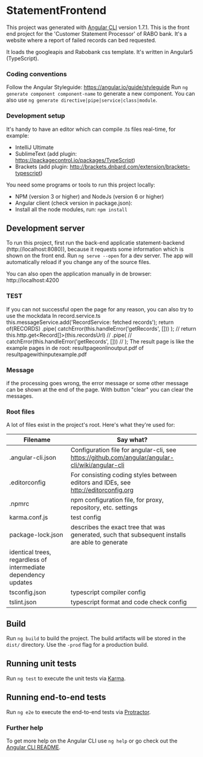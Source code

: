 # StatementFrontend

This project was generated with [Angular CLI](https://github.com/angular/angular-cli) version 1.7.1.
This is the front end project for the 'Customer Statement Processor' of RABO bank. It's a website where a report of failed records can bed requested.

It loads the googleapis and Rabobank css template.
It's written in Angular5 (TypeScript).

### Coding conventions
Follow the Angular Styleguide: https://angular.io/guide/styleguide
Run `ng generate component component-name` to generate a new component. You can also use 
`ng generate directive|pipe|service|class|module`.

### Development setup
It's handy to have an editor which can compile .ts files real-time, for example:

* IntelliJ Ultimate
* SublimeText (add plugin: https://packagecontrol.io/packages/TypeScript)
* Brackets (add plugin: http://brackets.dnbard.com/extension/brackets-typescript)

You need some programs or tools to run this project locally:

* NPM (version 3 or higher) and NodeJs (version 6 or higher)
* Angular client (check version in package.json): 
* Install all the node modules, run: `npm install`

## Development server
To run this project, first run the back-end applicatie statement-backend (http://localhost:8080)), because it requests some information which is shown on the front
end.
Run `ng serve --open` for a dev server. The app will automatically reload if you change any of the source files.


You can also open the application manually in de browser: http://localhost:4200


### TEST
If you can not successful open the page for any reason, you can also try to use the mockdata
In record.service.ts 
 this.messageService.add('RecordService: fetched records');
     return of(RECORDS)
       .pipe(
         catchError(this.handleError('getRecords', []))
       );
  //  return this.http.get<Record[]>(this.recordsUrl)
   //   .pipe(
    //    catchError(this.handleError('getRecords', []))
   //   );
The result page is like the example pages in de root:
resultpageonlinoutput.pdf of resultpagewithinputexample.pdf

### Message
if the processing goes wrong, the error message or some other message can be shown at the end of the page.
With button "clear" you can clear the messages.

### Root files
A lot of files exist in the project's root. Here's what they're used for:

| Filename            | Say what?       |
|---------------------|-------------------|
| .angular-cli.json   | Configuration file for angular-cli, see https://github.com/angular/angular-cli/wiki/angular-cli |
| .editorconfig       | For consisting coding styles between editors and IDEs, see http://editorconfig.org |
| .npmrc              | npm configuration file, for proxy, repository, etc. settings |
| karma.conf.js       | test config |
| package-lock.json   | describes the exact tree that was generated, such that subsequent installs are able to generate 
                        identical trees, regardless of intermediate dependency updates |                  
| tsconfig.json       | typescript compiler config |
| tslint.json         | typescript format and code check config |

## Build

Run `ng build` to build the project. The build artifacts will be stored in the `dist/` directory. Use the `-prod` flag for a production build.

## Running unit tests

Run `ng test` to execute the unit tests via [Karma](https://karma-runner.github.io).

## Running end-to-end tests

Run `ng e2e` to execute the end-to-end tests via [Protractor](http://www.protractortest.org/).



### Further help
To get more help on the Angular CLI use `ng help` or go check out the 
[Angular CLI README](https://github.com/angular/angular-cli/blob/master/README.md).
